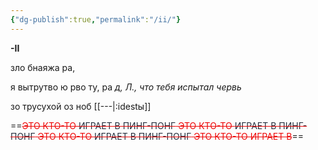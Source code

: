 ```yaml
---
{"dg-publish":true,"permalink":"/ii/"}
---
```


**-II**

зло бнаяжа ра,

я вытрутво ю рво ту, ра *д, Л., что тебя испытал червь*

зо трусухой оз ноб [[---\|:idestы]]



==<span style="color:rgb(237, 7, 7)">~~ЭТО КТО-ТО <span style="color:rgb(39, 47, 62)">ИГРАЕТ В ПИНГ-ПОНГ</span> ЭТО КТО-ТО <span style="color:rgb(39, 47, 62)">ИГРАЕТ В ПИНГ-ПОНГ</span> ЭТО КТО-ТО <span style="color:rgb(39, 47, 62)">ИГРАЕТ В ПИНГ-ПОНГ</span> ЭТО КТО-ТО ИГРАЕТ В~~</span>==
